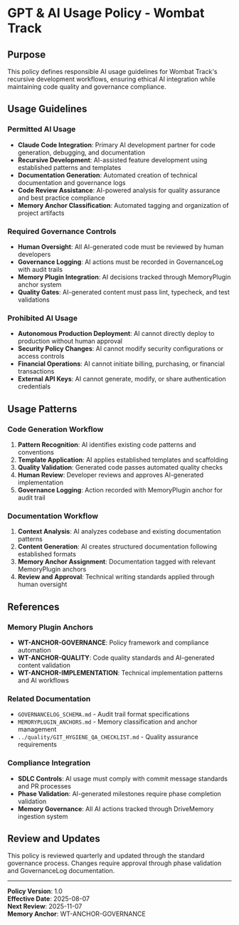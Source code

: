 # GPT & AI Usage Policy - Wombat Track

## Purpose
This policy defines responsible AI usage guidelines for Wombat Track's recursive development workflows, ensuring ethical AI integration while maintaining code quality and governance compliance.

## Usage Guidelines

### Permitted AI Usage
- **Claude Code Integration**: Primary AI development partner for code generation, debugging, and documentation
- **Recursive Development**: AI-assisted feature development using established patterns and templates
- **Documentation Generation**: Automated creation of technical documentation and governance logs
- **Code Review Assistance**: AI-powered analysis for quality assurance and best practice compliance
- **Memory Anchor Classification**: Automated tagging and organization of project artifacts

### Required Governance Controls
- **Human Oversight**: All AI-generated code must be reviewed by human developers
- **Governance Logging**: AI actions must be recorded in GovernanceLog with audit trails
- **Memory Plugin Integration**: AI decisions tracked through MemoryPlugin anchor system
- **Quality Gates**: AI-generated content must pass lint, typecheck, and test validations

### Prohibited AI Usage
- **Autonomous Production Deployment**: AI cannot directly deploy to production without human approval
- **Security Policy Changes**: AI cannot modify security configurations or access controls
- **Financial Operations**: AI cannot initiate billing, purchasing, or financial transactions
- **External API Keys**: AI cannot generate, modify, or share authentication credentials

## Usage Patterns

### Code Generation Workflow
1. **Pattern Recognition**: AI identifies existing code patterns and conventions
2. **Template Application**: AI applies established templates and scaffolding
3. **Quality Validation**: Generated code passes automated quality checks
4. **Human Review**: Developer reviews and approves AI-generated implementation
5. **Governance Logging**: Action recorded with MemoryPlugin anchor for audit trail

### Documentation Workflow
1. **Context Analysis**: AI analyzes codebase and existing documentation patterns
2. **Content Generation**: AI creates structured documentation following established formats
3. **Memory Anchor Assignment**: Documentation tagged with relevant MemoryPlugin anchors
4. **Review and Approval**: Technical writing standards applied through human oversight

## References

### Memory Plugin Anchors
- **WT-ANCHOR-GOVERNANCE**: Policy framework and compliance automation
- **WT-ANCHOR-QUALITY**: Code quality standards and AI-generated content validation
- **WT-ANCHOR-IMPLEMENTATION**: Technical implementation patterns and AI workflows

### Related Documentation
- `GOVERNANCELOG_SCHEMA.md` - Audit trail format specifications
- `MEMORYPLUGIN_ANCHORS.md` - Memory classification and anchor management
- `../quality/GIT_HYGIENE_QA_CHECKLIST.md` - Quality assurance requirements

### Compliance Integration
- **SDLC Controls**: AI usage must comply with commit message standards and PR processes
- **Phase Validation**: AI-generated milestones require phase completion validation
- **Memory Governance**: All AI actions tracked through DriveMemory ingestion system

## Review and Updates
This policy is reviewed quarterly and updated through the standard governance process. Changes require approval through phase validation and GovernanceLog documentation.

---
**Policy Version**: 1.0  
**Effective Date**: 2025-08-07  
**Next Review**: 2025-11-07  
**Memory Anchor**: WT-ANCHOR-GOVERNANCE